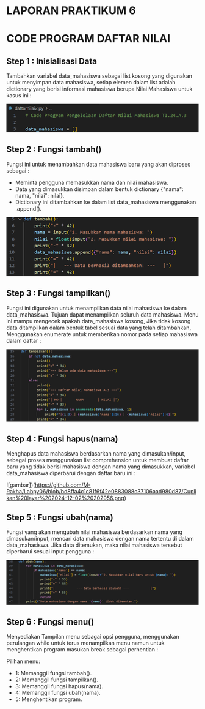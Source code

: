 # LAPORAN PRAKTIKUM 6

# CODE PROGRAM DAFTAR NILAI

## Step 1 : Inisialisasi Data

Tambahkan variabel data_mahasiswa sebagai list kosong yang digunakan untuk menyimpan data mahasiswa, setiap elemen dalam list adalah dictionary yang berisi informasi mahasiswa berupa Nilai Mahasiswa untuk kasus ini :

![gambar](https://github.com/M-Rakha/Labpy06/blob/374318d947c28613268d2a3a13751015dc87dee5/Cuplikan%20layar%202024-12-02%20201418.png)

## Step 2 : Fungsi tambah()

Fungsi ini untuk menambahkan data mahasiswa baru yang akan diproses sebagai :

- Meminta pengguna memasukkan nama dan nilai mahasiswa.
- Data yang dimasukkan disimpan dalam bentuk dictionary {"nama": nama, "nilai": nilai}.
- Dictionary ini ditambahkan ke dalam list data_mahasiswa menggunakan .append().

![gambar](https://github.com/M-Rakha/Labpy06/blob/70b1c499657cb562d3753e291c9e18fcbb9d1013/Cuplikan%20layar%202024-12-02%20202534.png)

## Step 3 : Fungsi tampilkan()

Fungsi ini digunakan untuk menampilkan data nilai mahasiswa ke dalam data_mahasiswa. Tujuan dapat menampilkan seluruh data mahasiswa. Menu ini mampu mengecek apakah data_mahasiswa kosong, Jika tidak kosong data ditampilkan dalam bentuk tabel sesuai data yang telah ditambahkan, Menggunakan enumerate untuk memberikan nomor pada setiap mahasiswa dalam daftar :

![gambar](https://github.com/M-Rakha/Labpy06/blob/f821be5bd864138bd3116716016438a197d0efd2/Cuplikan%20layar%202024-12-02%20202754.png)

## Step 4 : Fungsi hapus(nama)

Menghapus data mahasiswa berdasarkan nama yang dimasukan/input, sebagai proses menggunakan list comprehension untuk membuat daftar baru yang tidak berisi mahasiswa dengan nama yang dimasukkan, variabel data_mahasiswa diperbarui dengan daftar baru ini :

![gambar])(https://github.com/M-Rakha/Labpy06/blob/bd8ffa4c1c81f6f42e0883088c37106aad980d87/Cuplikan%20layar%202024-12-02%20202956.png)

## Step 5 : Fungsi ubah(nama)

Fungsi yang akan mengubah nilai mahasiswa berdasarkan nama yang dimasukan/input, mencari data mahasiswa dengan nama tertentu di dalam data_mahasiswa. Jika data ditemukan, maka nilai mahasiswa tersebut diperbarui sesuai input pengguna :

![gambar](https://github.com/M-Rakha/Labpy06/blob/afb565e68b9b4e42449ee1b75d5fa68aa50f7042/Cuplikan%20layar%202024-12-02%20203209.png)

## Step 6 : Fungsi menu()

Menyediakan Tampilan menu sebagai opsi pengguna, menggunakan perulangan while untuk terus menampilkan menu namun untuk menghentikan program masukan break sebagai perhentian :

Pilihan menu:

- 1: Memanggil fungsi tambah().
- 2: Memanggil fungsi tampilkan().
- 3: Memanggil fungsi hapus(nama).
- 4: Memanggil fungsi ubah(nama).
- 5: Menghentikan program.




